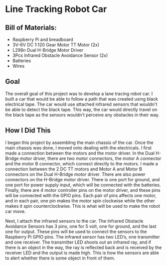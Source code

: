 # Line Tracking Robot Car
## Bill of Materials:
- Raspberry Pi and breadboard
- 3V-6V DC 1:120 Gear Motor TT Motor (2x)
- L298n Dual H-Bridge Motor Driver
- 3Pcs Infrared Obstacle Avoidance Sensor (2x)
- Batteries
- Wires

## Goal
The overall goal of this project was to develop a lane tracing robot car. I built a car that would be able to follow a path that was created using black electrical tape. The car would use attached infrared sensors that wouldn't be able to detect the black tape. This way, the car would directly travel on the black tape as the sensors wouldn't perceive any obstacles in their way.

## How I Did This
I began this project by assembling the main chassis of the car. Once the main chassis was done, I moved onto dealing with the electricals. I first made a connection between the motors and the motor driver. In the Dual H-Bridge motor driver, there are two motor connectors, the motor A connector and the motor B connector, which connect directly to the motors. I made a connection between the 2 DC TT motors and Motor A and Motor B connectors on the Dual H-Bridge motor driver. There are also power connectors on the H-Bridge motor driver. There is one port for ground, and one port for power supply input, which will be connected with the batteries. Finally, there are 4 motor controller pins on the motor driver, and these pins will be connected with the GPIO pins. Each pair of pins affects one motor, and in each pair, one pin makes the motor spin clockwise while the other makes it spin counterclockwise. This is what will be used to make the robot car move.

Next, I attach the infrared sensors to the car. The Infrared Obstacle Avoidance Sensors has 3 pins, one for 5 volt, one for ground, and the last one for output. These pins will be used to connect the sensors to the Raspberry Pi GPIO pins. The infrared sensor has two LED’s, one transmitter and one receiver. The transmitter LED shoots out an infrared ray, and if there is an object in the way, the ray is reflected back and is received by the receiver LED and the output is made high. This is how the sensors are able to alert whether there is some object in front of them.

